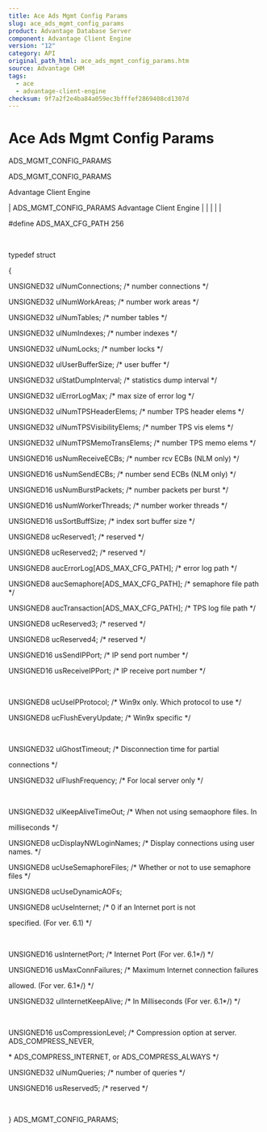 ```yaml
---
title: Ace Ads Mgmt Config Params
slug: ace_ads_mgmt_config_params
product: Advantage Database Server
component: Advantage Client Engine
version: "12"
category: API
original_path_html: ace_ads_mgmt_config_params.htm
source: Advantage CHM
tags:
  - ace
  - advantage-client-engine
checksum: 9f7a2f2e4ba84a059ec3bfffef2869408cd1307d
---
```


# Ace Ads Mgmt Config Params

ADS\_MGMT\_CONFIG\_PARAMS

ADS\_MGMT\_CONFIG\_PARAMS

Advantage Client Engine

| ADS\_MGMT\_CONFIG\_PARAMS  Advantage Client Engine |  |  |  |  |

#define ADS\_MAX\_CFG\_PATH 256

 

typedef struct

{

UNSIGNED32 ulNumConnections; /\* number connections \*/

UNSIGNED32 ulNumWorkAreas; /\* number work areas \*/

UNSIGNED32 ulNumTables; /\* number tables \*/

UNSIGNED32 ulNumIndexes; /\* number indexes \*/

UNSIGNED32 ulNumLocks; /\* number locks \*/

UNSIGNED32 ulUserBufferSize; /\* user buffer \*/

UNSIGNED32 ulStatDumpInterval; /\* statistics dump interval \*/

UNSIGNED32 ulErrorLogMax; /\* max size of error log \*/

UNSIGNED32 ulNumTPSHeaderElems; /\* number TPS header elems \*/

UNSIGNED32 ulNumTPSVisibilityElems; /\* number TPS vis elems \*/

UNSIGNED32 ulNumTPSMemoTransElems; /\* number TPS memo elems \*/

UNSIGNED16 usNumReceiveECBs; /\* number rcv ECBs (NLM only) \*/

UNSIGNED16 usNumSendECBs; /\* number send ECBs (NLM only) \*/

UNSIGNED16 usNumBurstPackets; /\* number packets per burst \*/

UNSIGNED16 usNumWorkerThreads; /\* number worker threads \*/

UNSIGNED16 usSortBuffSize; /\* index sort buffer size \*/

UNSIGNED8 ucReserved1; /\* reserved \*/

UNSIGNED8 ucReserved2; /\* reserved \*/

UNSIGNED8 aucErrorLog[ADS\_MAX\_CFG\_PATH]; /\* error log path \*/

UNSIGNED8 aucSemaphore[ADS\_MAX\_CFG\_PATH]; /\* semaphore file path \*/

UNSIGNED8 aucTransaction[ADS\_MAX\_CFG\_PATH]; /\* TPS log file path \*/

UNSIGNED8 ucReserved3; /\* reserved \*/

UNSIGNED8 ucReserved4; /\* reserved \*/

UNSIGNED16 usSendIPPort; /\* IP send port number \*/

UNSIGNED16 usReceiveIPPort; /\* IP receive port number \*/

 

UNSIGNED8 ucUseIPProtocol; /\* Win9x only. Which protocol to use \*/

UNSIGNED8 ucFlushEveryUpdate; /\* Win9x specific \*/

 

UNSIGNED32 ulGhostTimeout; /\* Disconnection time for partial

connections \*/

UNSIGNED32 ulFlushFrequency; /\* For local server only \*/

 

UNSIGNED32 ulKeepAliveTimeOut; /\* When not using semaophore files. In

milliseconds \*/

UNSIGNED8 ucDisplayNWLoginNames; /\* Display connections using user names. \*/

UNSIGNED8 ucUseSemaphoreFiles; /\* Whether or not to use semaphore files \*/

UNSIGNED8 ucUseDynamicAOFs;

UNSIGNED8 ucUseInternet; /\* 0 if an Internet port is not

specified. (For ver. 6.1) \*/

 

UNSIGNED16 usInternetPort; /\* Internet Port (For ver. 6.1\*/) \*/

UNSIGNED16 usMaxConnFailures; /\* Maximum Internet connection failures

allowed. (For ver. 6.1\*/) \*/

UNSIGNED32 ulInternetKeepAlive; /\* In Milliseconds (For ver. 6.1\*/) \*/

 

UNSIGNED16 usCompressionLevel; /\* Compression option at server. ADS\_COMPRESS\_NEVER,

\* ADS\_COMPRESS\_INTERNET, or ADS\_COMPRESS\_ALWAYS \*/

UNSIGNED32 ulNumQueries; /\* number of queries \*/

UNSIGNED16 usReserved5; /\* reserved \*/

 

} ADS\_MGMT\_CONFIG\_PARAMS;
